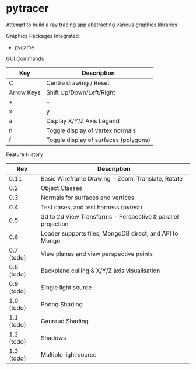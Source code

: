 # pytracer
Attempt to build a ray tracing app abstracting various graphics libraries

Graphics Packages Integrated
- pygame

GUI Commands

|Key           |Description                                    |
|--------------|-----------------------------------------------|
|C             |Centre drawing / Reset                         |
|Arrow Keys    |Shift Up/Down/Left/Right                       |
|+|-           |Zoom In/Out                                    |
|x|y|z         |Spin object through X-Axis, Y-Axis, Z-Axis     |
|a             |Display X/Y/Z Axis Legend                      |
|n             |Toggle display of vertex normals               |
|f             |Toggle display of surfaces (polygons)          |

Feature History

|Rev           |Description                                                              |
|--------------|------------------------------------------------------------------------ |
|0.11          |Basic Wireframe Drawing - Zoom, Translate, Rotate                        |
|0.2           |Object Classes                                                           |
|0.3           |Normals for surfaces and vertices                                        |
|0.4           |Test cases, and test harness (pytest)                                    |
|0.5           |3d to 2d View Transforms - Perspective & parallel projection             |
|0.6           |Loader supports files, MongoDB direct, and API to Mongo                  |
|0.7 (todo)    |View planes and view perspective points                                  |
|0.8 (todo)    |Backplane culling & X/Y/Z axis visualisation                             |
|0.9 (todo)    |Single light source                                                      |
|1.0 (todo)    |Phong Shading                                                            |
|1.1 (todo)    |Gauraud Shading                                                          |
|1.2 (todo)    |Shadows                                                                  |
|1.3 (todo)    |Multiple light source                                                    |

